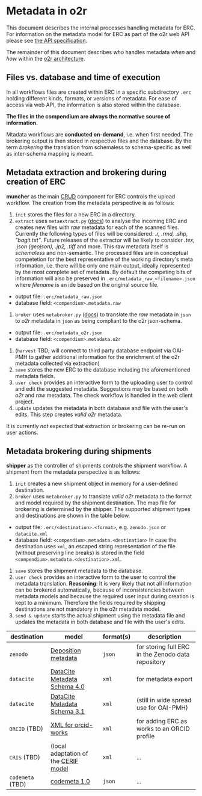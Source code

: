 # Metadata in o2r

This document describes the internal processes handling metadata for ERC.
For information on the metadata model for ERC as part of the o2r web API please see [the API specification](http://o2r.info/o2r-web-api/compendium/#metadata).

The remainder of this document describes _who_ handles metadata _when_ and _how_ within the [o2r architecture](https://github.com/o2r-project/architecture/blob/master/README.md).

## Files vs. database and time of execution

In all workflows files are created within ERC in a specific subdirectory `.erc` holding different kinds, formats, or versions of metadata.
For ease of access via web API, the information is also stored within the database.

**The files in the compendium are always the normative source of information.**

Mtadata workflows are **conducted on-demand**, i.e. when first needed.
The brokering output is then stored in respective files and the database.
By the term _brokering_ the translation from schemaless to schema-specific as well as inter-schema mapping is meant.

## Metadata extraction and brokering during creation of ERC

**muncher** as the main [CRUD](https://en.wikipedia.org/wiki/Create,_read,_update_and_delete) component for ERC controls the upload workflow.
The creation from the metadata perspective is as follows:

1. `init` stores the files for a new ERC in a directory.
1. `extract` uses `metaextract.py` ([docs](https://github.com/o2r-project/o2r-meta#2-metaextract)) to analyse the incoming ERC and creates new files with _raw_ metadata for each of the scanned files. Currently the following types of files will be considered: _.r, .rmd, .shp, "bagit.txt"_. Future releases of the extractor will be likely to consider _.tex, .json (geojson), .jp2, .tiff_ and more.
This raw metadata itself is _schemaless_ and non-semantic. The processed files are in conceptual competetion for the best representative of the working directory's meta information, i.e. there will be only one main output, ideally represented by the most complete set of metadata. By default the competing bits of information will also be preserved in `.erc/metadata_raw_<filename>.json` where _filename_ is an ide based on the original source file.
  - output file: `.erc/metadata_raw.json`
  - database field: `<compendium>.metadata.raw`
1. `broker` uses `metabroker.py` ([docs](https://github.com/o2r-project/o2r-meta#5-metabroker)) to translate the _raw_ metadata in `json` to _o2r_ metadata in `json` as being compliant to the o2r json-schema.
  - output file: `.erc/metadata_o2r.json`
  - database field: `<compendium>.metadata.o2r`
1. (`harvest` TBD; will connect to third party database endpoint via OAI-PMH to gather additional information for the enrichment of the o2r metadata collected via extraction)
1. `save` stores the new ERC to the database including the aforementioned metadata fields.
1. `user check` provides an interactive form to the uploading user to control and edit the suggested metadata.
Suggestions may be based on both _o2r_ and _raw_ metadata. The check workflow is handled in the web client project.
1. `update` updates the metadata in both database and file with the user's edits.
This step creates _valid o2r_ metadata.

It is currently _not_ expected that extraction or brokering can be re-run on user actions.

## Metadata brokering during shipments

**shipper** as the controller of shipments controls the shipment workflow.
A shipment from the metadata perspective is as follows:

1. `init` creates a new shipment object in memory for a user-defined destination.
1. `broker` uses `metabroker.py` to translate _valid o2r_ metadata to the format and model required by the shipment destination.
The map file for brokering is determined by the shipper.
The supported shipment types and destinations are shown in the table below.
  - output file: `.erc/<destination>.<format>`, e.g. `zenodo.json` or `datacite.xml`
  - database field: `<compendium>.metadata.<destination>`
  In case the destination uses `xml`, an escaped string representation of the file (without preserving line breaks) is stored in the field `<compendium>.metadata.<destination>.xml`.
1. `save` stores the shipment metadata to the database.
1. `user check` provides an interactive form to the user to control the metadata translation.
**Reasoning**: It is very likely that not all information can be brokered automatically, because of inconsistencies between metadata models and because the required user input during creation is kept to a minimum.
Therefore the fields required by shipping destinations are not mandatory in the o2r metadata model.
1. `send & update` starts the actual shipment using the metadata file and updates the metadata in both database and file with the user's edits.

**destination** | **model** | **format(s)** | **description**
------ | ------ | ------ | ------
`zenodo` | [Deposition metadata](https://zenodo.org/dev#collapse-list16) | `json` | for storing full ERC in the Zenodo data repository
`datacite` | [DataCite Metadata Schema 4.0](http://schema.datacite.org/meta/kernel-4.0/) | `xml` | for metadata export 
`datacite` | [DataCite Metadata Schema 3.1](http://schema.datacite.org/meta/kernel-3.1/) | `xml` | (still in wide spread use for OAI-PMH) 
`ORCID` (TBD) | [XML for orcid-works](https://members.orcid.org/api/xml-orcid-works) | `xml` | for adding ERC as works to an ORCID profile
`CRIS` (TBD) | (local adaptation of the [CERIF model](http://www.eurocris.org/cerif/main-features-cerif) | `xml` | ...
`codemeta` (TBD) | [codemeta 1.0](https://github.com/codemeta/codemeta/releases/tag/1.0) | `json` | ...
